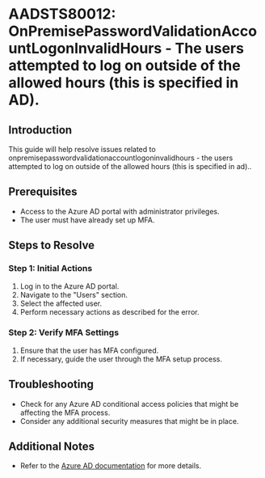 
# AADSTS80012: OnPremisePasswordValidationAccountLogonInvalidHours - The users attempted to log on outside of the allowed hours (this is specified in AD).

## Introduction
This guide will help resolve issues related to onpremisepasswordvalidationaccountlogoninvalidhours - the users attempted to log on outside of the allowed hours (this is specified in ad)..

## Prerequisites
- Access to the Azure AD portal with administrator privileges.
- The user must have already set up MFA.

## Steps to Resolve

### Step 1: Initial Actions
1. Log in to the Azure AD portal.
2. Navigate to the "Users" section.
3. Select the affected user.
4. Perform necessary actions as described for the error.

### Step 2: Verify MFA Settings
1. Ensure that the user has MFA configured.
2. If necessary, guide the user through the MFA setup process.

## Troubleshooting
- Check for any Azure AD conditional access policies that might be affecting the MFA process.
- Consider any additional security measures that might be in place.

## Additional Notes
- Refer to the [Azure AD documentation](https://learn.microsoft.com/en-us/azure/active-directory/) for more details.
